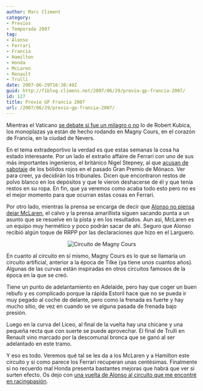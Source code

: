 ```yaml
---
author: Marc Climent
category:
- Previos
- Temporada 2007
tag:
- Alonso
- Ferrari
- Francia
- Hamilton
- Honda
- McLaren
- Renault
- Trulli
date: 2007-06-29T16:38:49Z
guid: http://f1blog.climens.net/2007/06/29/previo-gp-francia-2007/
id: 127
title: Previo GP Francia 2007
url: /2007/06/29/previo-gp-francia-2007/
---
```


Mientras el Vaticano [se debate si fue un milagro o no](http://www.elmundo.es/elmundodeporte/2007/06/28/motor/1183041577.html) lo de Robert Kubica, los monoplazas ya están de hecho rodando en Magny Cours, en el corazón de Francia, en la ciudad de Nevers.

En el tema extradeportivo la verdad es que estas semanas la cosa ha estado interesante. Por un lado el extraño affaire de Ferrari con uno de sus más importantes ingenieros, el británico Nigel Stepney, al que [acusan de sabotaje](http://www.elpais.com/articulo/deportes/espionaje/moda/elpepudep/20070629elpepidep_7/Tes) de los bólidos rojos en el pasado Gran Premio de Mónaco. Ver para creer, ya decidirán los tribunales. Dicen que encontraron restos de polvo blanco en los depósitos y que le vieron deshacerse de él y que tenía restos en su ropa. En fin, que ya veremos como acaba todo esto pero no es el mejor momento para que ocurran estas cosas en Ferrari.

Por otro lado, mientras la prensa se encarga de decir que [Alonso no piensa dejar McLaren](http://www.levante-emv.com/secciones/noticia.jsp?pNumEjemplar=3577&pIdSeccion=11&pIdNoticia=315104), el calvo y la prensa amarillista siguen sacando punta a un asunto que se resuelve en la pista y en los resultados. Aun así, McLaren es un equipo muy hermético y poco podrán sacar de ahí. Seguro que Alonso recibió algún toque de RRPP por las declaraciones que hizo en el Larguero.

<p style="text-align: center">
  <img src="http://f1blog.climens.net/files/2007/06/francia071.png" alt="Circuito de Magny Cours" />
</p>

En cuanto al circuito en sí mismo, Magny Cours es lo que se llamaría un circuito artificial, anterior a la época de Tilke (ya tiene unos cuantos años). Algunas de las curvas están inspiradas en otros circuitos famosos de la época en la que se creó.

Tiene un punto de adelantamiento en Adelaide, pero hay que coger un buen rebufo y es complicado porque la rápida Estoril hace que no se pueda ir muy pegado al coche de delante, pero como la frenada es fuerte y hay mucho sitio, de vez en cuando se ve alguna pasada de frenada bajo presión.

Luego en la curva del Liceo, al final de la vuelta hay una chicane y una pequeña recta que con suerte se puede aprovechar. El final de Trulli en Renault vino marcado por la descomunal bronca que se ganó al ser adelantado en este tramo.

Y eso es todo. Veremos qué tal se les da a los McLaren y a Hamilton este circuito y si como parece los Ferrari recuperan unas centésimas. Finalmente si no recuerdo mal Honda presenta bastantes mejoras que habrá que ver si surten efecto. Os dejo con [una vuelta de Alonso al circuito que me encontré en racingpasión](http://www.racingpasion.com/2007/06/26-una-vuelta-a-magny-cours-con-fernando-alonso).

<p style="text-align: center">